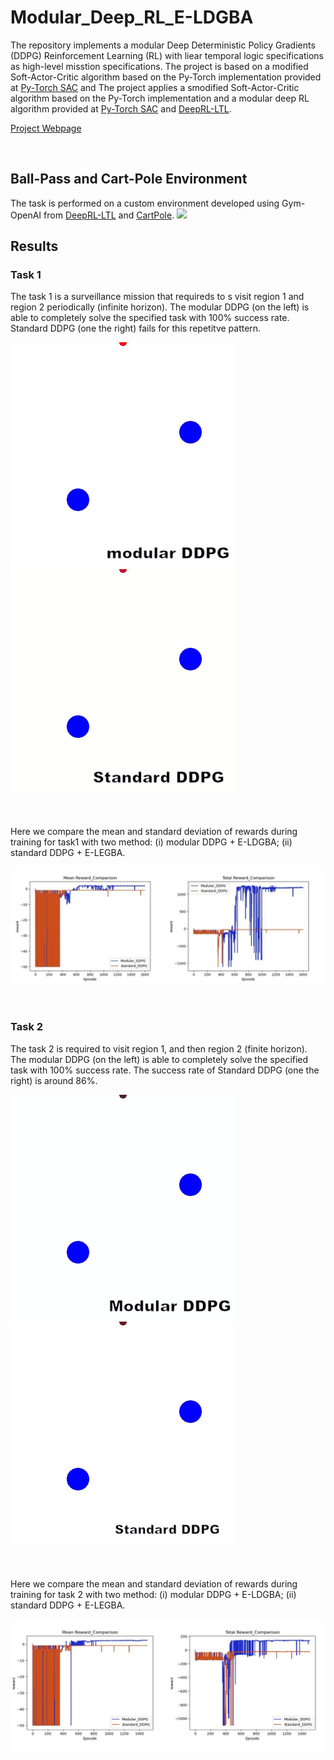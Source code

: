 # Modular_Deep_RL_E-LDGBA

The repository implements a modular Deep Deterministic Policy Gradients (DDPG) Reinforcement Learning (RL) with liear temporal logic specifications as high-level misstion specifications.  The project is based on a modified Soft-Actor-Critic algorithm based on the Py-Torch implementation provided at [Py-Torch SAC](https://github.com/pranz24/pytorch-soft-actor-critic) and 
The project applies a smodified Soft-Actor-Critic algorithm based on the Py-Torch implementation and a modular deep RL algorithm provided at [Py-Torch SAC](https://github.com/pranz24/pytorch-soft-actor-critic) and [DeepRL-LTL](https://github.com/RickyMexx/DeepRL-LTL).

[Project Webpage](https://github.com/mingyucai/Modular_Deep_RL/)

<br>

## Ball-Pass and Cart-Pole Environment
The task is performed on a custom environment developed using Gym-OpenAI from [DeepRL-LTL](https://github.com/RickyMexx/DeepRL-LTL) and [CartPole](https://gym.openai.com/envs/CartPole-v0/). 
<img src="https://github.com/mingyucai/Modular_Deep_RL_E-LDGBA/blob/main/Images/Ball-Pass_environment.jpg" >
<br>

## Results

### Task 1
The task 1 is a surveillance mission that requireds to s visit region 1 and region 2 periodically (infinite horizon). The modular DDPG (on the left) is able to completely solve the specified task with 100% success rate. Standard DDPG (one the right) fails for this repetitve pattern. 

![Modular](/Images/Task1_modular.gif)
![Standard](/Images/Task1_standard.gif)


<br><br>
Here we compare the mean and standard deviation of rewards during training for task1 with two method: (i) modular DDPG + E-LDGBA; (ii) standard DDPG + E-LEGBA.

![Rward](/Images/Task1_reward_.jpg)




<br>

### Task 2
The task 2 is required to visit region 1, and then region 2 (finite horizon). The modular DDPG (on the left) is able to completely solve the specified task with 100% success rate. The success rate of Standard DDPG (one the right) is around 86%. 

![Modular](/Images/Tas2_modular.gif)
![Standard](/Images/Task2_standard.gif)


<br><br>
Here we compare the mean and standard deviation of rewards during training for task 2 with two method: (i) modular DDPG + E-LDGBA; (ii) standard DDPG + E-LEGBA.

![Rward](/Images/Task2_reward.jpg)




<br>
